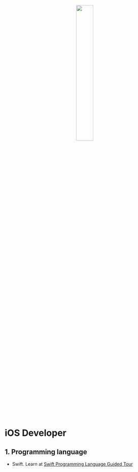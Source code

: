 <p align="center">
  <img src="https://avatars0.githubusercontent.com/u/13637225?v=3&s=600" width="33%">
</p>

iOS Developer
========

## 1. Programming language

- Swift. Learn at [Swift Programming Language Guided Tour](https://docs.swift.org/swift-book/documentation/the-swift-programming-language/guidedtour/)
